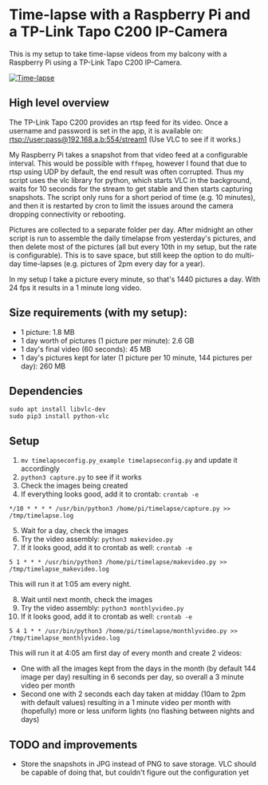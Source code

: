 # Time-lapse with a Raspberry Pi and a TP-Link Tapo C200 IP-Camera

This is my setup to take time-lapse videos from my balcony with a Raspberry Pi using a TP-Link Tapo C200 IP-Camera.

[![Time-lapse](https://yt-embed.herokuapp.com/embed?v=Gn30s9ypFZ0)](https://www.youtube.com/watch?v=Gn30s9ypFZ0 "Time-lapse")

## High level overview

The TP-Link Tapo C200 provides an rtsp feed for its video. Once a username and password is set in the app, it is available on: [rtsp://user:pass@192.168.a.b:554/stream1](rtsp://user:pass@192.168.a.b:554/stream1) (Use VLC to see if it works.)

My Raspberry Pi takes a snapshot from that video feed at a configurable interval. This would be possible with `ffmpeg`, however I found that due to rtsp using UDP by default, the end result was often corrupted. Thus my script uses the vlc library for python, which starts VLC in the background, waits for 10 seconds for the stream to get stable and then starts capturing snapshots. The script only runs for a short period of time (e.g. 10 minutes), and then it is restarted by cron to limit the issues around the camera dropping connectivity or rebooting.

Pictures are collected to a separate folder per day. After midnight an other script is run to assemble the daily timelapse from yesterday's pictures, and then delete most of the pictures (all but every 10th in my setup, but the rate is configurable). This is to save space, but still keep the option to do multi-day time-lapses (e.g. pictures of 2pm every day for a year).

In my setup I take a picture every minute, so that's 1440 pictures a day. With 24 fps it results in a 1 minute long video.

## Size requirements (with my setup):

* 1 picture: 1.8 MB
* 1 day worth of pictures (1 picture per minute): 2.6 GB
* 1 day's final video (60 seconds): 45 MB
* 1 day's pictures kept for later (1 picture per 10 minute, 144 pictures per day): 260 MB

## Dependencies

```
sudo apt install libvlc-dev
sudo pip3 install python-vlc
```

## Setup

1. `mv timelapseconfig.py_example timelapseconfig.py` and update it accordingly
2. `python3 capture.py` to see if it works
3. Check the images being created
4. If everything looks good, add it to crontab: `crontab -e`

```
*/10 * * * * /usr/bin/python3 /home/pi/timelapse/capture.py >> /tmp/timelapse.log
```
5. Wait for a day, check the images
6. Try the video assembly: `python3 makevideo.py`
7. If it looks good, add it to crontab as well: `crontab -e`

```
5 1 * * * /usr/bin/python3 /home/pi/timelapse/makevideo.py >> /tmp/timelapse_makevideo.log
```

This will run it at 1:05 am every night.

8. Wait until next month, check the images
9. Try the video assembly: `python3 monthlyvideo.py`
10. If it looks good, add it to crontab as well: `crontab -e`

```
5 4 1 * * /usr/bin/python3 /home/pi/timelapse/monthlyvideo.py >> /tmp/timelapse_monthlyvideo.log
```

This will run it at 4:05 am first day of every month and create 2 videos:

* One with all the images kept from the days in the month (by default 144 image per day) resulting in 6 seconds per day, so overall a 3 minute video per month
* Second one with 2 seconds each day taken at midday (10am to 2pm with default values) resulting in a 1 minute video per month with (hopefully) more or less uniform lights (no flashing between nights and days)

## TODO and improvements

* Store the snapshots in JPG instead of PNG to save storage. VLC should be capable of doing that, but couldn't figure out the configuration yet
